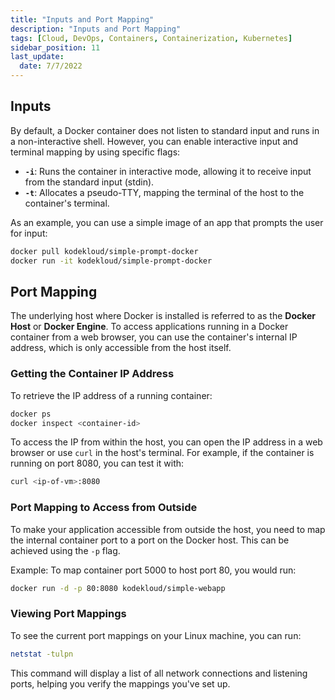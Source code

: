 ```yaml
---
title: "Inputs and Port Mapping"
description: "Inputs and Port Mapping"
tags: [Cloud, DevOps, Containers, Containerization, Kubernetes]
sidebar_position: 11
last_update:
  date: 7/7/2022
---
```


## Inputs

By default, a Docker container does not listen to standard input and runs in a non-interactive shell. However, you can enable interactive input and terminal mapping by using specific flags:

- **`-i`**: Runs the container in interactive mode, allowing it to receive input from the standard input (stdin).
- **`-t`**: Allocates a pseudo-TTY, mapping the terminal of the host to the container's terminal.

As an example, you can use a simple image of an app that prompts the user for input:

```bash
docker pull kodekloud/simple-prompt-docker
docker run -it kodekloud/simple-prompt-docker
```

## Port Mapping

The underlying host where Docker is installed is referred to as the **Docker Host** or **Docker Engine**. To access applications running in a Docker container from a web browser, you can use the container's internal IP address, which is only accessible from the host itself.

### Getting the Container IP Address

To retrieve the IP address of a running container:

```bash
docker ps
docker inspect <container-id>
```

To access the IP from within the host, you can open the IP address in a web browser or use `curl` in the host's terminal. For example, if the container is running on port 8080, you can test it with:

```bash
curl <ip-of-vm>:8080
```

### Port Mapping to Access from Outside

To make your application accessible from outside the host, you need to map the internal container port to a port on the Docker host. This can be achieved using the `-p` flag.

Example: To map container port 5000 to host port 80, you would run:

```bash
docker run -d -p 80:8080 kodekloud/simple-webapp
```

### Viewing Port Mappings

To see the current port mappings on your Linux machine, you can run:

```bash
netstat -tulpn
```

This command will display a list of all network connections and listening ports, helping you verify the mappings you've set up.